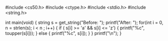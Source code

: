 #include <cs50.h>
#include <ctype.h>
#include <stdio.h>
#include <string.h>

int main(void) 
{
  string s = get_string("Before: ");
  printf("After: ");
  for(int i = 0, n = strlen(s); i < n ; i++)
  {
    if ( s[i] >= 'a' && s[i] <= 'z')
    {
      printf("%c", toupper(s[i]));
    }
    else
    {
    printf("%c", s[i]);
    }
  }
  printf("\n");
}
